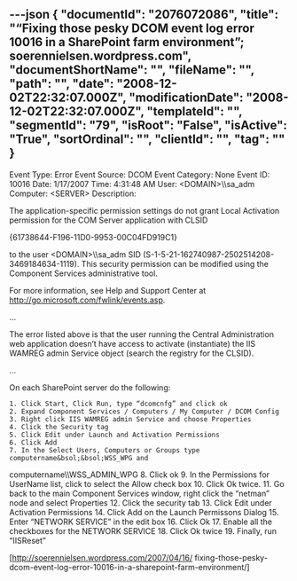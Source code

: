 ---json
{
  "documentId": "2076072086",
  "title": "“Fixing those pesky DCOM event log error 10016 in a SharePoint farm environment”; soerennielsen.wordpress.com",
  "documentShortName": "",
  "fileName": "",
  "path": "",
  "date": "2008-12-02T22:32:07.000Z",
  "modificationDate": "2008-12-02T22:32:07.000Z",
  "templateId": "",
  "segmentId": "79",
  "isRoot": "False",
  "isActive": "True",
  "sortOrdinal": "",
  "clientId": "",
  "tag": ""
}
---

Event Type: Error
Event Source: DCOM
Event Category: None
Event ID: 10016
Date: 1/17/2007
Time: 4:31:48 AM
User: &lt;DOMAIN&gt;&bsol;&bsol;sa_adm
Computer: &lt;SERVER&gt;
Description:

The application-specific permission settings do not grant Local Activation permission for the COM Server application with CLSID

{61738644-F196-11D0-9953-00C04FD919C1}

to the user &lt;DOMAIN&gt;&bsol;&bsol;sa_adm SID (S-1-5-21-162740987-2502514208-3469184634-1119). This security permission can be modified using the Component Services administrative tool.

For more information, see Help and Support Center at http://go.microsoft.com/fwlink/events.asp.

…

The error listed above is that the user running the Central Administration web application doesn’t have access to activate (instantiate) the IIS WAMREG admin Service object (search the registry for the CLSID).

…

On each SharePoint server do the following:

    1. Click Start, Click Run, type “dcomcnfg” and click ok
    2. Expand Component Services / Computers / My Computer / DCOM Config
    3. Right click IIS WAMREG admin Service and choose Properties
    4. Click the Security tag
    5. Click Edit under Launch and Activation Permissions
    6. Click Add
    7. In the Select Users, Computers or Groups type computername&bsol;&bsol;WSS_WPG and
computername&bsol;&bsol;WSS_ADMIN_WPG
    8. Click ok
    9. In the Permissions for UserName list, click to select the Allow check box
    10. Click Ok twice.
    11. Go back to the main Component Services window, right click the “netman” node and select Properties
    12. Click the security tab
    13. Click Edit under Activation Permissions
    14. Click Add on the Launch Permissons Dialog
    15. Enter “NETWORK SERVICE” in the edit box
    16. Click Ok
    17. Enable all the checkboxes for the NETWORK SERVICE
    18. Click Ok twice
    19. Finally, run “IISReset”

[http://soerennielsen.wordpress.com/2007/04/16/
    fixing-those-pesky-dcom-event-log-error-10016-in-a-sharepoint-farm-environment/]
